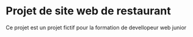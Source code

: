 # Projet de site web de restaurant

Ce projet est un projet fictif pour la 
formation de devellopeur web junior
